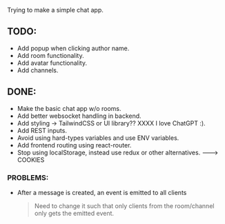 Trying to make a simple chat app.

## **TODO**:

-   Add popup when clicking author name.
-   Add room functionality.
-   Add avatar functionality.
-   Add channels.

## **DONE**:

-   Make the basic chat app w/o rooms.
-   Add better websocket handling in backend.
-   Add styling -> TailwindCSS or UI library?? XXXX I love ChatGPT :).
-   Add REST inputs.
-   Avoid using hard-types variables and use ENV variables.
-   Add frontend routing using react-router.
-   Stop using localStorage, instead use redux or other alternatives. ---> COOKIES

### **PROBLEMS**:

-   After a message is created, an event is emitted to all clients
    > Need to change it such that only clients from the room/channel only gets the emitted event.
